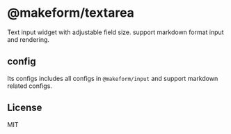 # @makeform/textarea

Text input widget with adjustable field size. support markdown format input and rendering.


## config

Its configs includes all configs in `@makeform/input` and support markdown related configs.


## License

MIT
